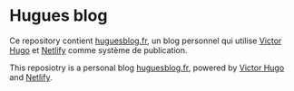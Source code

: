 # Hugues blog

Ce repository contient [huguesblog.fr](huguesblog.fr), un blog personnel qui utilise [Victor Hugo](https://github.com/netlify/victor-hugo) et [Netlify](https://www.netlify.com/) comme système de publication.

This reposiotry is a personal blog [huguesblog.fr](huguesblog.fr), powered by 
[Victor Hugo](https://github.com/netlify/victor-hugo) and [Netlify](https://www.netlify.com/).